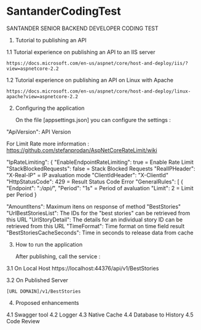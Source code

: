 # SantanderCodingTest
SANTANDER SENIOR BACKEND DEVELOPER CODING TEST 



1. Tutorial to publishing an API 

1.1 Tutorial experience on publishing an API to an IIS server

	https://docs.microsoft.com/en-us/aspnet/core/host-and-deploy/iis/?view=aspnetcore-2.2
	
1.2 Tutorial experience on publishing an API on Linux with Apache

	https://docs.microsoft.com/en-us/aspnet/core/host-and-deploy/linux-apache?view=aspnetcore-2.2
	

2. Configuring the application

	On the file [appsettings.json] you can configure the settings :
  
  "ApiVersion": API Version 

  For Limit Rate more information :
  https://github.com/stefanprodan/AspNetCoreRateLimit/wiki

  "IpRateLimiting": {
    "EnableEndpointRateLimiting": true = Enable Rate Limit
    "StackBlockedRequests": false = Stack Blocked Requests
    "RealIPHeader": "X-Real-IP" = IP avaluation mode
    "ClientIdHeader": "X-ClientId"
    "HttpStatusCode": 429 = Result Status Code Error
    "GeneralRules": [
      {
        "Endpoint": "*:/api/*",
        "Period": "1s" = Period of avaluation
        "Limit": 2 = Limit per Period
      }

  "AmountItens": Maximum itens on response of method "BestStories"
  "UrlBestStoriesList": The IDs for the "best stories" can be retrieved from this URL
  "UrlStoryDetail": The details for an individual story ID can be retrieved from this URL
  "TimeFormat": Time format on time field result
  "BestStoriesCacheSeconds": Time in seconds to release data from cache
  
3. How to run the application

	After publishing, call the service :
	
3.1 On Local Host
	https://localhost:44376/api/v1/BestStories
	

3.2 On Published Server	
	
	[URL DOMAIN]/v1/BestStories

4. Proposed enhancements

4.1 Swagger tool
4.2 Logger 
4.3 Native Cache
4.4 Database to History
4.5 Code Review

